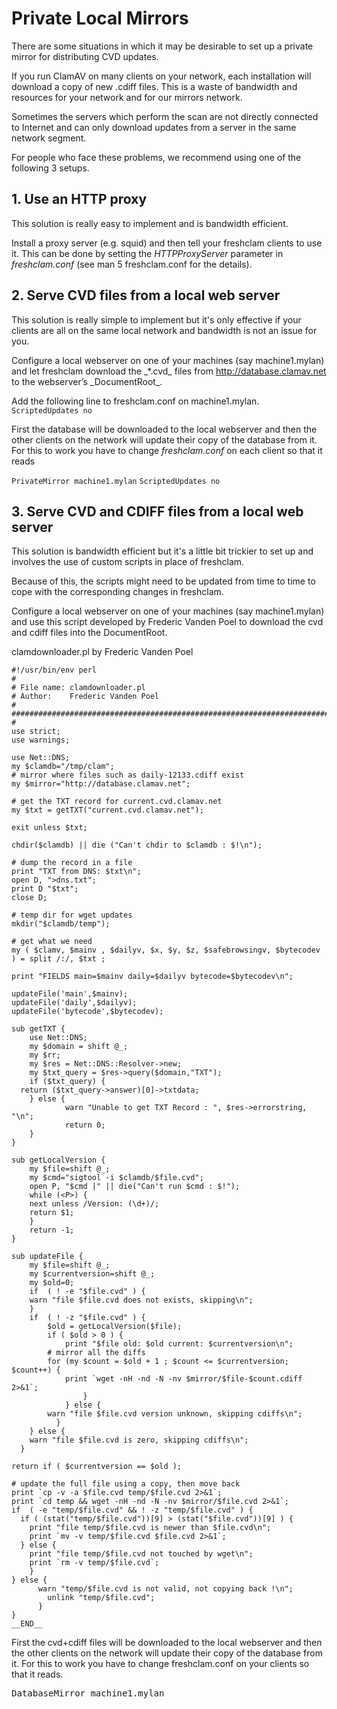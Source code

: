 # Private Local Mirrors #

There are some situations in which it may be desirable to set up a private mirror for distributing CVD updates.

If you run ClamAV on many clients on your network, each installation will download a copy of new .cdiff files. This is a waste of bandwidth and resources for your network and for our mirrors network.

Sometimes the servers which perform the scan are not directly connected to Internet and can only download updates from a server in the same network segment.

For people who face these problems, we recommend using one of the following 3 setups.

## 1. Use an HTTP proxy ##

This solution is really easy to implement and is bandwidth efficient.

Install a proxy server (e.g. squid) and then tell your freshclam clients to use it. This can be done by setting the _HTTPProxyServer_ parameter in _freshclam.conf_ (see man 5 freshclam.conf for the details).

## 2. Serve CVD files from a local web server ##

This solution is really simple to implement but it's only effective if your clients are all on the same local network and bandwidth is not an issue for you.

Configure a local webserver on one of your machines (say machine1.mylan) and let freshclam download the \_\*.cvd\_ files from http://database.clamav.net to the webserver’s \_DocumentRoot\_.

Add the following line to freshclam.conf on machine1.mylan.
`ScriptedUpdates no`

First the database will be downloaded to the local webserver and then the other clients on the network will update their copy of the database from it. For this to work you have to change _freshclam.conf_ on each client so that it reads

`PrivateMirror machine1.mylan`
`ScriptedUpdates no`

## 3. Serve CVD and CDIFF files from a local web server ##

This solution is bandwidth efficient but it's a little bit trickier to set up and involves the use of custom scripts in place of freshclam.

Because of this, the scripts might need to be updated from time to time to cope with the corresponding changes in freshclam.

Configure a local webserver on one of your machines (say machine1.mylan) and use this script developed by Frederic Vanden Poel to download the cvd and cdiff files into the DocumentRoot.

clamdownloader.pl by Frederic Vanden Poel


    #!/usr/bin/env perl
    #
    # File name: clamdownloader.pl
    # Author:    Frederic Vanden Poel
    #
    #############################################################################
    #
    use strict;
    use warnings;
    
    use Net::DNS;
    my $clamdb="/tmp/clam";
    # mirror where files such as daily-12133.cdiff exist
    my $mirror="http://database.clamav.net";
    
    # get the TXT record for current.cvd.clamav.net
    my $txt = getTXT("current.cvd.clamav.net");
    
    exit unless $txt;
    
    chdir($clamdb) || die ("Can't chdir to $clamdb : $!\n");
    
    # dump the record in a file
    print "TXT from DNS: $txt\n";
    open D, ">dns.txt";
    print D "$txt";
    close D;
    
    # temp dir for wget updates
    mkdir("$clamdb/temp");
    
    # get what we need
    my ( $clamv, $mainv , $dailyv, $x, $y, $z, $safebrowsingv, $bytecodev ) = split /:/, $txt ;
    
    print "FIELDS main=$mainv daily=$dailyv bytecode=$bytecodev\n";
    
    updateFile('main',$mainv);
    updateFile('daily',$dailyv);
    updateFile('bytecode',$bytecodev);
    
    sub getTXT {
	    use Net::DNS;
	    my $domain = shift @_;
	    my $rr;
	    my $res = Net::DNS::Resolver->new;
	    my $txt_query = $res->query($domain,"TXT");
	    if ($txt_query) {
      return ($txt_query->answer)[0]->txtdata;
	    } else {
				warn "Unable to get TXT Record : ", $res->errorstring, "\n";
				return 0;
	    }
    }
    
    sub getLocalVersion {
	    my $file=shift @_;
	    my $cmd="sigtool -i $clamdb/$file.cvd";
	    open P, "$cmd |" || die("Can't run $cmd : $!");
	    while (<P>) {
        next unless /Version: (\d+)/;
        return $1;
	    }
	    return -1;
    }
    
    sub updateFile {
	    my $file=shift @_;
	    my $currentversion=shift @_;
	    my $old=0;
	    if  ( ! -e "$file.cvd" ) {
        warn "file $file.cvd does not exists, skipping\n";
	    }
	    if  ( ! -z "$file.cvd" ) {
		    $old = getLocalVersion($file);
		    if ( $old > 0 ) {
			    print "$file old: $old current: $currentversion\n";
     	    # mirror all the diffs
     	    for (my $count = $old + 1 ; $count <= $currentversion; $count++) {
     		    print `wget -nH -nd -N -nv $mirror/$file-$count.cdiff 2>&1`;
					} 
				} else {
     	    warn "file $file.cvd version unknown, skipping cdiffs\n";
			  }
	    } else {
        warn "file $file.cvd is zero, skipping cdiffs\n";
      }
    
    return if ( $currentversion == $old );
    
    # update the full file using a copy, then move back
    print `cp -v -a $file.cvd temp/$file.cvd 2>&1`;
    print `cd temp && wget -nH -nd -N -nv $mirror/$file.cvd 2>&1`;
    if  ( -e "temp/$file.cvd" && ! -z "temp/$file.cvd" ) {
      if ( (stat("temp/$file.cvd"))[9] > (stat("$file.cvd"))[9] ) {
        print "file temp/$file.cvd is newer than $file.cvd\n";
        print `mv -v temp/$file.cvd $file.cvd 2>&1`;
      } else {
        print "file temp/$file.cvd not touched by wget\n";
        print `rm -v temp/$file.cvd`;
	    }
    } else {
		  warn "temp/$file.cvd is not valid, not copying back !\n";
			unlink "temp/$file.cvd";
		  }
    }
    __END__


First the cvd+cdiff files will be downloaded to the local webserver and then the other clients on the network will update their copy of the database from it. For this to work you have to change freshclam.conf on your clients so that it reads.
<pre>DatabaseMirror machine1.mylan</pre>

